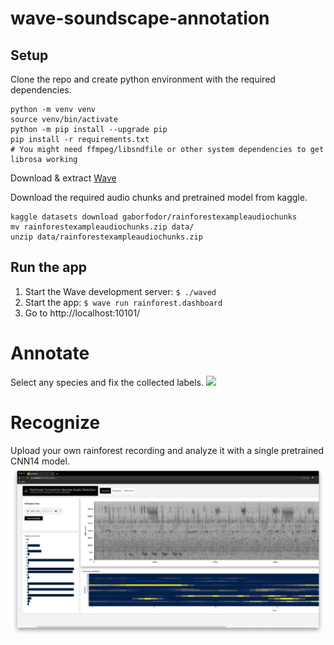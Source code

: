 # wave-soundscape-annotation

## Setup
Clone the repo and create python environment with the required dependencies.
```
python -m venv venv
source venv/bin/activate
python -m pip install --upgrade pip
pip install -r requirements.txt
# You might need ffmpeg/libsndfile or other system dependencies to get librosa working
```
Download & extract [Wave](https://github.com/h2oai/wave/releases/tag/v0.11.0)


Download the required audio chunks and pretrained model from kaggle.
```
kaggle datasets download gaborfodor/rainforestexampleaudiochunks
mv rainforestexampleaudiochunks.zip data/
unzip data/rainforestexampleaudiochunks.zip
```
 

## Run the app
1. Start the Wave development server: `$ ./waved`
2. Start the app: `$ wave run rainforest.dashboard`
3. Go to http://localhost:10101/

# Annotate
Select any species and fix the collected labels.
![](data/annotate.gif)


# Recognize
Upload your own rainforest recording and analyze it with a single pretrained CNN14 model.
![](data/recognize.png)

